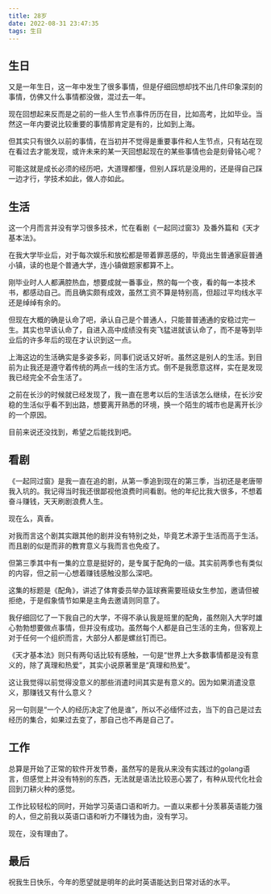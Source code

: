 ```yaml
---
title: 28岁
date: 2022-08-31 23:47:35
tags: 生日
---
```

## 生日

又是一年生日，这一年中发生了很多事情，但是仔细回想却找不出几件印象深刻的事情，仿佛又什么事情都没做，混过去一年。

现在回想起来反而是之前的一些人生节点事件历历在目，比如高考，比如毕业。当然这一年内要说比较重要的事情那肯定是有的，比如到上海。

但其实只有很久以前的事情，在当初并不觉得是重要事件和人生节点，只有站在现在看过去才能发现，或许未来的某一天回想起现在的某些事情也会是刻骨铭心呢？

可能这就是成长必须的经历吧，大道理都懂，但别人踩坑是没用的，还是得自己踩一边才行，学技术如此，做人亦如此。

## 生活

这一个月而言并没有学习很多技术，忙在看剧《一起同过窗3》及番外篇和《天才基本法》。

在我大学毕业后，对于每次娱乐和放松都是带着罪恶感的，毕竟出生普通家庭普通小镇，读的也是个普通大学，连小镇做题家都算不上。

刚毕业时人人都满腔热血，想要成就一番事业，熬的每一个夜，看的每一本技术书，都感动自己。而且确实颇有成效，虽然工资不算是特别高，但超过平均线水平还是绰绰有余的。

但现在大概的确是认命了吧，承认自己是个普通人，只能普普通通的安稳过完一生。其实也早该认命了，自进入高中成绩没有突飞猛进就该认命了，而不是等到毕业后的许多年后的现在才认识到这一点。

上海这边的生活确实是多姿多彩，同事们说话又好听。虽然这是别人的生活。到目前为止我还是遵守着传统的两点一线的生活方式。倒不是我愿意这样，实在是发现我已经完全不会生活了。

之前在长沙的时候就已经发现了，我一直在思考以后的生活该怎么继续，在长沙安稳的生活似乎看不到出路，想要离开熟悉的环境，换一个陌生的城市也是离开长沙的一个原因。

目前来说还没找到，希望之后能找到吧。

## 看剧

《一起同过窗》是我一直在追的剧，从第一季追到现在的第三季，当初还是老唐带我入坑的。我记得当时我还很鄙视他浪费时间看剧。他的年纪比我大很多，不想着奋斗赚钱，天天刷剧浪费人生。

现在么，真香。

对我而言这个剧其实跟其他的剧并没有特别之处，毕竟艺术源于生活而高于生活。而且剧的似是而非的教育意义与我而言也免疫了。

但第三季其中有一集的立意是挺好的，是专属于配角的一级。其实前两季也有类似的内容，但之前一心想着赚钱感触没那么深吧。

这集的标题是《配角》，讲述了体育委员举办篮球赛需要班级女生参加，邀请但被拒绝，于是假象情节如果是主角去邀请则同意了。

我仔细回忆了一下我自己的大学，不得不承认我是班里的配角，虽然刚入大学时雄心勃勃想要做点事情，但并没有成功。虽然每个人都是自己生活的主角，但客观上对于任何一个组织而言，大部分人都是螺丝钉而已。

《天才基本法》则只有两句话比较有感触，一句是“世界上大多数事情都是没有意义的，除了真理和热爱”，其实小说原著里是“真理和热爱”。

这让我觉得以前觉得没意义的那些消遣时间其实是有意义的。因为如果消遣没意义，那赚钱又有什么意义？

另一句则是“一个人的经历决定了他是谁”，所以不必缅怀过去，当下的自己是过去经历的集合，如果过去变了，那自己也不再是自己了。

## 工作

总算是开始了正常的软件开发节奏，虽然写的是我从来没有实践过的golang语言，但感觉上并没有特别的东西，无法就是语法比较恶心罢了，有种从现代化社会回到刀耕火种的感觉。

工作比较轻松的同时，开始学习英语口语和听力。一直以来都十分羡慕英语能力强的人，但之前我以英语口语和听力不赚钱为由，没有学习。

现在，没有理由了。

## 最后

祝我生日快乐，今年的愿望就是明年的此时英语能达到日常对话的水平。